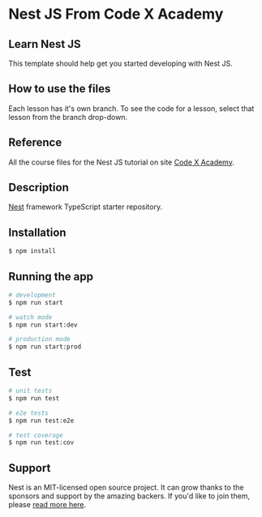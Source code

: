 # Nest JS From Code X Academy

## Learn Nest JS

This template should help get you started developing with Nest JS.

## How to use the files

Each lesson has it's own branch. To see the code for a lesson, select that lesson from the branch drop-down.

## Reference

All the course files for the Nest JS tutorial on site [Code X Academy](https://www.codex.academy/).

## Description

[Nest](https://github.com/nestjs/nest) framework TypeScript starter repository.

## Installation

```bash
$ npm install
```

## Running the app

```bash
# development
$ npm run start

# watch mode
$ npm run start:dev

# production mode
$ npm run start:prod
```

## Test

```bash
# unit tests
$ npm run test

# e2e tests
$ npm run test:e2e

# test coverage
$ npm run test:cov
```

## Support

Nest is an MIT-licensed open source project. It can grow thanks to the sponsors and support by the amazing backers. If you'd like to join them, please [read more here](https://docs.nestjs.com/support).
